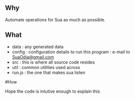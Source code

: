 
## Why 

Automate operations for Sua as much as possible.

## What 


- data : any generated data 
- config : configuration details to run this program : e-mail to  SuaOdia@gmail.com
- src : this is where all source code resides 
- util : common utilities used across 
- run.js : the one that makes sua listen

#How 

Hope the code is intutive enough to explain this 

